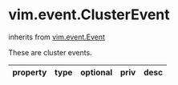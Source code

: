 vim.event.ClusterEvent
======================
inherits from [vim.event.Event](docs/vim.event.Event.md)


These are cluster events.

| property | type | optional | priv | desc |
|:---------|:-----|:---------|:-----|:-----|


